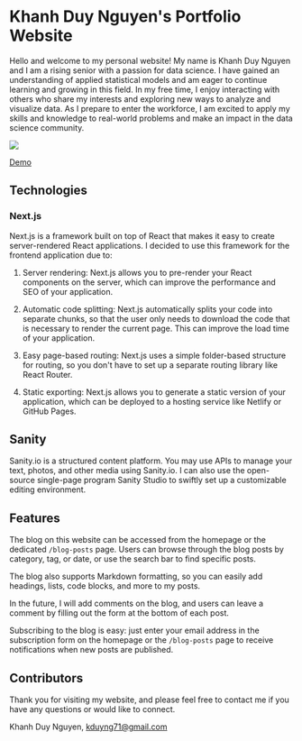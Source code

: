 # Khanh Duy Nguyen's Portfolio Website

Hello and welcome to my personal website! My name is Khanh Duy Nguyen and I am a rising senior with a passion for data science. I have gained an understanding of applied statistical models and am eager to continue learning and growing in this field. In my free time, I enjoy interacting with others who share my interests and exploring new ways to analyze and visualize data. As I prepare to enter the workforce, I am excited to apply my skills and knowledge to real-world problems and make an impact in the data science community. 

![](https://media.giphy.com/media/GMommLrH0ZeoUUYEfS/giphy.gif)

[Demo](https://youtu.be/1rkhTnmgNLU)

## Technologies

### Next.js
Next.js is a framework built on top of React that makes it easy to create server-rendered React applications. I decided to use this framework for the frontend application due to:

1. Server rendering: Next.js allows you to pre-render your React components on the server, which can improve the performance and SEO of your application.

2. Automatic code splitting: Next.js automatically splits your code into separate chunks, so that the user only needs to download the code that is necessary to render the current page. This can improve the load time of your application.

3. Easy page-based routing: Next.js uses a simple folder-based structure for routing, so you don't have to set up a separate routing library like React Router.

4. Static exporting: Next.js allows you to generate a static version of your application, which can be deployed to a hosting service like Netlify or GitHub Pages.

## Sanity

Sanity.io is a structured content platform. You may use APIs to manage your text, photos, and other media using Sanity.io. I can also use the open-source single-page program Sanity Studio to swiftly set up a customizable editing environment.


## Features

The blog on this website can be accessed from the homepage or the dedicated `/blog-posts` page. Users can browse through the blog posts by category, tag, or date, or use the search bar to find specific posts.

The blog also supports Markdown formatting, so you can easily add headings, lists, code blocks, and more to my posts.

In the future, I will add comments on the blog, and users can leave a comment by filling out the form at the bottom of each post. 

Subscribing to the blog is easy: just enter your email address in the subscription form on the homepage or the `/blog-posts` page to receive notifications when new posts are published.

## Contributors

Thank you for visiting my website, and please feel free to contact me if you have any questions or would like to connect.

Khanh Duy Nguyen, kduyng71@gmail.com
